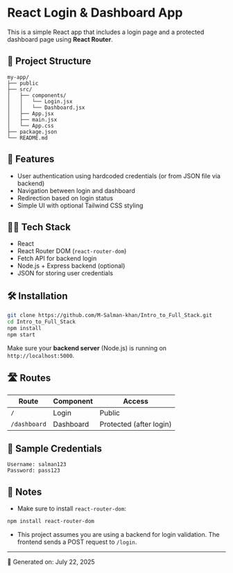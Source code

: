 # React Login & Dashboard App

This is a simple React app that includes a login page and a protected dashboard page using **React Router**.

## 📁 Project Structure

```
my-app/
├── public
├── src/
│   ├── components/
│   │   └── Login.jsx
│   │   └── Dashboard.jsx
│   ├── App.jsx
│   ├── main.jsx
│   └── App.css
├── package.json
└── README.md
```

## 🚀 Features

- User authentication using hardcoded credentials (or from JSON file via backend)
- Navigation between login and dashboard
- Redirection based on login status
- Simple UI with optional Tailwind CSS styling

## 🧑‍💻 Tech Stack

- React
- React Router DOM (`react-router-dom`)
- Fetch API for backend login
- Node.js + Express backend (optional)
- JSON for storing user credentials

## 🛠️ Installation

```bash
git clone https://github.com/M-Salman-khan/Intro_to_Full_Stack.git
cd Intro_to_Full_Stack
npm install
npm start
```

Make sure your **backend server** (Node.js) is running on `http://localhost:5000`.

## 🛣️ Routes

| Route       | Component     | Access            |
|-------------|----------------|-------------------|
| `/`         | Login          | Public            |
| `/dashboard`| Dashboard      | Protected (after login) |

## 🔐 Sample Credentials

```
Username: salman123
Password: pass123
```

## 📝 Notes

- Make sure to install `react-router-dom`:

```bash
npm install react-router-dom
```

- This project assumes you are using a backend for login validation. The frontend sends a POST request to `/login`.

---
📅 Generated on: July 22, 2025
